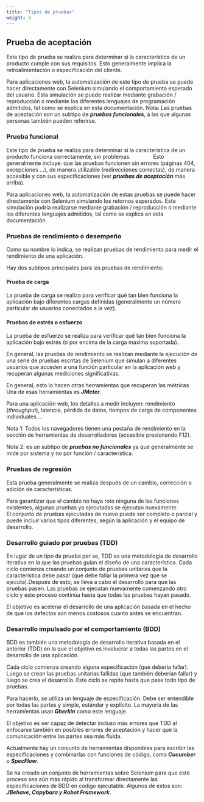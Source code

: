 ```yaml
---
title: "Tipos de pruebas"
weight: 3
---
```



## Prueba de aceptación
Este tipo de prueba se realiza para determinar si la característica de un producto cumple con sus requisitos. Esto generalmente implica la retroalimentación o especificación del cliente.

Para aplicaciones web, la automatización de este tipo de prueba se puede hacer directamente con Selenium simulando el comportamiento esperado del usuario. Esta simulación se puede realizar mediante grabación / reproducción o mediante los diferentes lenguajes de programación admitidos, tal como se explica en esta documentación.
Nota: Las pruebas de aceptación son un subtipo de **_pruebas funcionales_**, a las que algunas personas también pueden referirse.

### Prueba funcional
Este tipo de prueba se realiza para determinar si la característica de un producto funciona correctamente, sin problemas.
             
Esto generalmente incluye: que las pruebas funcionen sin errores (páginas 404, excepciones ...), de manera utilizable (redirecciones correctas), de manera accesible y con sus especificaciones (ver **_pruebas de aceptación_** más arriba).

Para aplicaciones web, la automatización de estas pruebas se puede hacer directamente con Selenium simulando los retornos esperados. Esta simulación podría realizarse mediante grabación / reproducción o mediante los diferentes lenguajes admitidos, tal como se explica en esta documentación.

### Pruebas de rendimiento o desempeño
Como su nombre lo indica, se realizan pruebas de rendimiento para medir el rendimiento de una aplicación.

Hay dos subtipos principales para las pruebas de rendimiento:

#### Prueba de carga
La prueba de carga se realiza para verificar qué tan bien funciona la aplicación bajo diferentes cargas definidas (generalmente un número particular de usuarios conectados a la vez).

#### Pruebas de estrés o esfuerzo
La prueba de esfuerzo se realiza para verificar qué tan bien funciona la aplicación bajo estrés (o por encima de la carga máxima soportada).

En general, las pruebas de rendimiento se realizan mediante la ejecución de una serie de pruebas escritas de Selenium que simulan a diferentes usuarios que acceden a una función particular en la aplicación web y recuperan algunas mediciones significativas.

En general, esto lo hacen otras herramientas que recuperan las métricas. Una de esas herramientas es **_JMeter_**.

Para una aplicación web, los detalles a medir incluyen: rendimiento (_throughput_), latencia, pérdida de datos, tiempos de carga de componentes individuales ...

Nota 1: Todos los navegadores tienen una pestaña de rendimiento en la sección de herramientas de desarrolladores (accesible presionando F12).

Nota 2: es un subtipo de **_pruebas no funcionales_** ya que generalmente se mide por sistema y no por función / característica.

### Pruebas de regresión
Esta prueba generalmente se realiza después de un cambio, corrección o adición de características.

Para garantizar que el cambio no haya roto ninguna de las funciones existentes, algunas pruebas ya ejecutadas se ejecutan nuevamente.
            
El conjunto de pruebas ejecutadas de nuevo puede ser completo o parcial y puede incluir varios tipos diferentes, según la aplicación y el equipo de desarrollo.

### Desarrollo guiado por pruebas (TDD)
En lugar de un tipo de prueba per se, TDD es una metodología de desarrollo iterativa en la que las pruebas guían el diseño de una característica. Cada ciclo comienza creando un conjunto de pruebas unitarias que la característica debe pasar (que debe fallar la primera vez que se ejecuta).Después de esto, se lleva a cabo el desarrollo para que las pruebas pasen. Las pruebas se ejecutan nuevamente comenzando otro ciclo y este proceso continúa hasta que todas las pruebas hayan pasado.

El objetivo es acelerar el desarrollo de una aplicación basada en el hecho de que los defectos son menos costosos cuanto antes se encuentran.

### Desarrollo impulsado por el comportamiento (BDD)
BDD es también una metodología de desarrollo iterativa basada en el anterior (TDD) en la que el objetivo es involucrar a todas las partes en el desarrollo de una aplicación.

Cada ciclo comienza creando alguna especificación (que debería fallar). Luego se crean las pruebas unitarias fallidas (que también deberían fallar) y luego se crea el desarrollo. Este ciclo se repite hasta que pase todo tipo de pruebas.

Para hacerlo, se utiliza un lenguaje de especificación. Debe ser entendible por todas las partes y simple, estándar y explícito. La mayoría de las herramientas usan **_Gherkin_** como este lenguaje.

El objetivo es ser capaz de detectar incluso más errores que TDD al enfocarse también en posibles errores de aceptación y hacer que la comunicación entre las partes sea más fluida.

Actualmente hay un conjunto de herramientas disponibles para escribir las especificaciones y combinarlas con funciones de código, como **_Cucumber_** o **_SpecFlow_**.

Se ha creado un conjunto de herramientas sobre Selenium para que este proceso sea aún más rápido al transformar directamente las especificaciones de BDD en código ejecutable. Algunos de estos son: **_JBehave, Capybara y Robot Framework_**.

